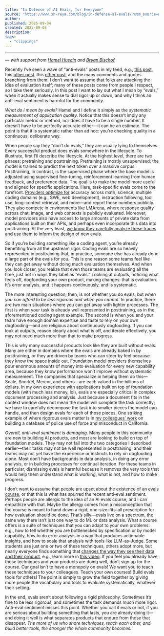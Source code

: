 ```yaml
---
title: "In Defense of AI Evals, for Everyone"
source: "https://www.sh-reya.com/blog/in-defense-ai-evals/?utm_source=www.theneurondaily.com&utm_medium=newsletter&utm_campaign=5-major-ai-debates-explained&_bhlid=61c5d099207baae137898dbcf223db0a44d5c210"
author:
published: 2025-09-04
created: 2025-09-08
description:
tags:
  - "clippings"
---
```

---

*— with support from [Hamel Husain](https://hamel.dev/) and [Bryan Bischof](https://bio.site/Docdonut)*

Recently I’ve seen a wave of “anti-evals” posts in my feed, e.g., [this post](https://x.com/benhylak/status/1962949215195431372), this [other post](https://x.com/swyx/status/1963725773355057249), this [other post](https://x.com/jxnlco/status/1963295889121837466), and the many comments and quotes branching from them. I don’t want to assume that folks are attacking the idea of evaluation itself; many of these posts come from people I respect, so I take them seriously. In this post I want to lay out what I mean by “evals,” when it actually makes sense to dial rigor up or down, and why I think an anti-eval sentiment is harmful for the community.

*What do I mean by evals?* Hamel and I define it simply as the *systematic measurement of application quality.* Notice that this doesn’t imply any particular metric or method, nor does it have to be a single number. It doesn’t have to be perfectly accurate either—it can be an estimate. The point is that it is systematic rather than ad hoc: you’re checking quality in a continuous, deliberate way.

When people say they “don’t do evals,” they are usually lying to themselves. Every successful product does evals somewhere in the lifecycle. To illustrate, first I’ll describe the lifecycle. At the highest level, there are two phases: pretraining and posttraining. Pretraining is mostly unsupervised; the model is trained to predict the next token over a massive corpus. Posttraining, in contrast, is the supervised phase where the base model is adjusted using supervised fine-tuning, reinforcement learning from human feedback, and preference data. The goal is to make the model more useful and aligned for specific applications. Here, task-specific evals come to the forefront. [Providers optimize for](https://openai.com/index/introducing-gpt-5/) accuracy across math, science, multiple coding domains (e.g., SWE, web development), instruction following, tool use, long-context retrieval, and more—and report these numbers publicly. They also compete in environments like [LMArena](https://lmarena.ai/), where response quality across chat, image, and web contexts is publicly evaluated. Moreover, model providers also have access to large amounts of private data from applications built on their APIs, and perhaps even incorporate this data into posttraining. At the very least, [we know they carefully analyze these traces](https://www.anthropic.com/news/anthropic-economic-index-insights-from-claude-sonnet-3-7) and use them to inform the design of new evals.

So if you’re building something like a coding agent, you’re already benefiting from all the upstream rigor. Coding evals are so heavily represented in posttraining that, in practice, someone else has already done a large part of the evals for you. This is one reason some teams feel like they can get away without doing much evaluation themselves. And when you look closer, you realize that even those teams are evaluating all the time, just not in ways they label as “evals.” Looking at outputs, noticing what feels off, dogfooding your own product, making changes: that is evaluation. It’s error analysis, and it happens continuously, and is systematic.

The more interesting question, then, is not whether you do evals, but *when you can afford to be less rigorous and when you cannot*. In practice, there are two main situations where you can get away with lighter processes. The first is when your task is already well represented in posttraining, as in the aforementioned coding agent example. The second is when you and your team have enough domain expertise and taste to rely on your own dogfooding—and are religious about continuously dogfooding. If you can look at outputs, reason clearly about what is off, and iterate effectively, you may not need much more than that to make progress.

This is why many successful products look like they are built without evals. Many are either in domains where the evals are already baked in by posttraining, or they are driven by teams who can steer by feel because they know the space inside out. Foundation model providers themselves pour enormous amounts of money into evaluation for every new capability area, because they know performance won’t improve without systematic measurement. The companies that specialize in helping them do this—Scale, Snorkel, Mercor, and others—are each valued in the billions of dollars. In my own experience with applications built on top of foundation models (with much less money, lol), evals are especially critical in complex document processing and analysis. Just because a document fits in the context window does not mean the model will complete the task correctly; we have to carefully decompose the task into smaller pieces the model can handle, and then design evals for each of those pieces. One striking example of where rigorous evals matter is in [my colleagues’ work](https://bids.berkeley.edu/news/new-database-police-use-force-and-misconduct-california-makes-records-public) on building a database of police use of force and misconduct in California.

*Overall, anti-eval sentiment is damaging.* Many people in this community are new to building AI products, and most are looking to build on top of foundation models. They may not fall into the two categories I described earlier—their tasks may not be well represented in posttraining, and their teams may not yet have the experience or instincts to rely on dogfooding alone. Most don’t have backgrounds in data analysis, in doing any error analysis, or in building processes for continual iteration. For these teams in particular, dismissing evals is harmful because it removes the very tools that would help them understand what is working, what is not, and how to make progress.

I don’t want to assume that people are upset about the existence of an [evals course](https://maven.com/parlance-labs/evals), or that this is what has spurred the recent anti-eval sentiment. Perhaps people are allergic to the idea of an AI evals course, and I can empathize with that. Maybe the allergy comes from a misconception that the course is meant to hand down a rigid, one-size-fits-all prescription for how evaluation should be done. That’s silly—evals live on a spectrum, the same way there isn’t just one way to do ML or data analysis. What a course offers is a suite of techniques that you can adapt to your own problems: e.g., how to tell whether you are bottlenecked by specification or by model capability, how to do error analysis in a way that produces actionable insights, and how to scale that analysis with tools like LLM-as-Judge. Some students use just one or two of these techniques, others adopt more, but nearly everyone finds something that [changes the way they see their data and their product](https://testimonial.to/ai-evals-course/all), e.g., learn more in [this video](https://www.youtube.com/watch?v=N-qAOv_PNPc). If you feel you already have these techniques and your products are doing well, don’t sign up for the course. Our goal isn’t to have a monopoly on evals! We want you to teach these techniques to your colleagues. Teach your own courses! Build evals tools for others! The point is simply to grow the field together by giving more people the vocabulary and tools to evaluate systematically, whatever their setting.

In the end, evals aren’t about following a rigid philosophy. Sometimes it’s fine to be less rigorous, and sometimes the task demands much more rigor. Anti-eval sentiment misses this point. Whether you call it evals or not, if you are serious about building something that lasts, you are already doing it—and doing it well is what separates products that endure from those that disappear. *The more of us who share techniques, teach each other, and build better tools, the stronger the whole community becomes.*